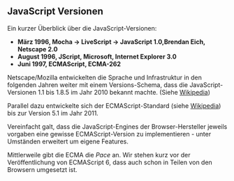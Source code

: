 ## JavaScript Versionen

Ein kurzer Überblick über die JavaScript-Versionen:

* **März 1996, Mocha -> LiveScript -> JavaScript 1.0,Brendan Eich, Netscape 2.0**
* **August 1996, JScript, Microsoft, Internet Explorer 3.0**
* **Juni 1997, ECMAScript, ECMA-262**

Netscape/Mozilla entwickelten die Sprache und Infrastruktur in den folgenden
Jahren weiter mit einem Versions-Schema, dass die JavaScript-Versionen 1.1 bis
1.8.5 im Jahr 2010 bekannt machte.
(Siehe [Wikipedia](http://en.wikipedia.org/wiki/JavaScript#Version_history))

Parallel dazu entwickelte sich der ECMAScript-Standard
(siehe [Wikipedia](http://en.wikipedia.org/wiki/ECMAScript#Versions)) bis zur Version 5.1 im Jahr 2011.

Vereinfacht galt, dass die JavaScript-Engines der Browser-Hersteller jeweils vorgaben eine gewisse
ECMAScript-Version zu implementieren - unter Umständen erweitert um eigene Features.

Mittlerweile gibt die ECMA die *Pace* an. Wir stehen kurz vor der Veröffentlichung von ECMAScript 6, dass auch schon in Teilen von den Browsern umgesetzt ist.
